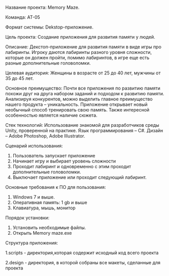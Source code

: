 
Название проекта: Memory Maze.

Команда: АТ-05

Формат системы: Dekstop-приложение.

Цель проекта: Создание приложения для развития памяти у людей.

Описание: Декстоп-приложение для развития памяти в виде игры про лабиринты. Игроку даются лабиринты разного уровня сложности, которые он должен пройти, помимо лабиринтов, в игре еще есть разные дополнительные головоломки.

Целевая аудитория: Женщины в возрасте от 25 до 40 лет, мужчины от 35 до 45 лет.

Основное преимущество: Почти все приложения по развитию памяти похожи друг на друга набором заданий и подходом к развитию памяти. Анализируя конкурентов, можно выделить главное преимущество нашего продукта – уникальность. Приложение открывает новый необычный способ тренировать свою память. Также интересной особенностью является наличие сюжета.

Стек технологий: 
Использование знакомой для разработчиков среды Unity, проверенной на практике. Язык программирования – C#.
Дизайн – Adobe Photoshop, Adobe Illustrator.

Сценарий использования: 

1. Пользователь запускает приложение
2. Начинает игру и выбирает уровень сложности
3. Проходит лабиринт и одновременно с этим проходит дополнительные головоломки.
4. Выключает приложение или проходит следующий лабиринт. 

Основные требования к ПО для пользования: 
1. Windows 7 и выше.
2. Оперативная память: 1 gb и выше
3. Клавиатура, мышь, монитор

Порядок установки:
1. Установить необходимые файлы.
2. Открыть Memory maze.exe

Структура приложения:

1.scripts - директория,которая содержит исходный код всего проекта

2.design - директория, в которой собраны все макеты, сделанные для проекта
